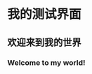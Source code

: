 
#                                                   我的测试界面
##                                  欢迎来到我的世界
###                         Welcome to my world!
